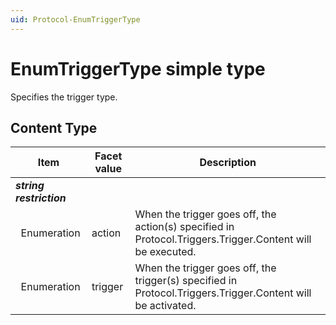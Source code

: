```yaml
---
uid: Protocol-EnumTriggerType
---
```


# EnumTriggerType simple type

Specifies the trigger type.

## Content Type

|Item|Facet value|Description|
|--- |--- |--- |
|***string restriction***|||
|&nbsp;&nbsp;Enumeration|action|When the trigger goes off, the action(s) specified in Protocol.Triggers.Trigger.Content will be executed.|
|&nbsp;&nbsp;Enumeration|trigger|When the trigger goes off, the trigger(s) specified in Protocol.Triggers.Trigger.Content will be activated.|
